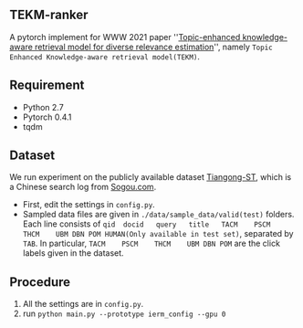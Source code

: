 TEKM-ranker
-------------

A pytorch implement for WWW 2021 paper ''[Topic-enhanced knowledge-aware retrieval model for diverse relevance estimation](http://www.thuir.cn/group/~YQLiu/)'', namely `Topic Enhanced Knowledge-aware retrieval model(TEKM)`.

## Requirement
* Python 2.7
* Pytorch 0.4.1
* tqdm

## Dataset
We run experiment on the publicly available dataset [Tiangong-ST](http://www.thuir.cn/tiangong-st/), which is a Chinese search log from [Sogou.com](sogou.com). 

* First, edit the settings in `config.py`. 
* Sampled data files are given in `./data/sample_data/valid(test)` folders. Each line consists of `qid	docid	query	title	TACM	PSCM	THCM	UBM	DBN	POM	HUMAN(Only available in test set)`, separated by `TAB`. In particular, `TACM	PSCM	THCM	UBM	DBN	POM` are the click labels given in the dataset.

## Procedure
1. All the settings are in `config.py`.
2. run `python main.py --prototype ierm_config --gpu 0`

